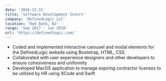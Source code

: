 ```yaml
---
date: '2016-12-21'
title: 'Software Development Intern'
company: 'DefinedLogic LLC'
location: 'Red Bank, NJ'
range: 'Sep 2017 - Jan 2018'
url: 'https://definedlogic.com/'
---
```


- Coded and implemented interactive carousel and modal elements for the DefinedLogic website using Bootstrap, HTML, CSS
- Collaborated with user experience designers and other developers to ensure cohesiveness and uniformity
- Developed MacOS application to manage expiring contractor licenses to be utilized by HR using XCode and Swift


